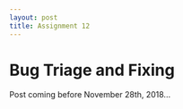 ```yaml
---
layout: post
title: Assignment 12
---
```


#  Bug Triage and Fixing

Post coming before November 28th, 2018...
